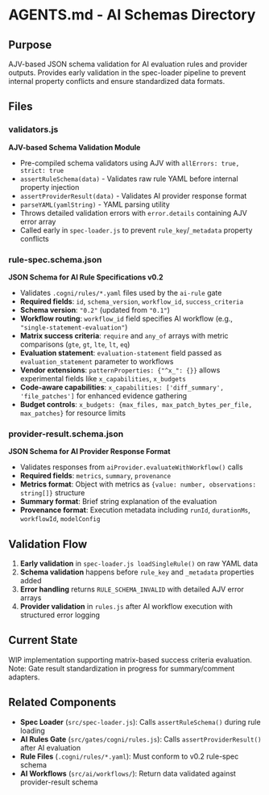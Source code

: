# AGENTS.md - AI Schemas Directory

## Purpose
AJV-based JSON schema validation for AI evaluation rules and provider outputs. Provides early validation in the spec-loader pipeline to prevent internal property conflicts and ensure standardized data formats.

## Files

### validators.js
**AJV-based Schema Validation Module**
- Pre-compiled schema validators using AJV with `allErrors: true, strict: true`
- `assertRuleSchema(data)` - Validates raw rule YAML before internal property injection
- `assertProviderResult(data)` - Validates AI provider response format
- `parseYAML(yamlString)` - YAML parsing utility
- Throws detailed validation errors with `error.details` containing AJV error array
- Called early in `spec-loader.js` to prevent `rule_key`/`_metadata` property conflicts

### rule-spec.schema.json
**JSON Schema for AI Rule Specifications v0.2**
- Validates `.cogni/rules/*.yaml` files used by the `ai-rule` gate
- **Required fields**: `id`, `schema_version`, `workflow_id`, `success_criteria`
- **Schema version**: `"0.2"` (updated from `"0.1"`)
- **Workflow routing**: `workflow_id` field specifies AI workflow (e.g., `"single-statement-evaluation"`)
- **Matrix success criteria**: `require` and `any_of` arrays with metric comparisons (`gte`, `gt`, `lte`, `lt`, `eq`)
- **Evaluation statement**: `evaluation-statement` field passed as `evaluation_statement` parameter to workflows
- **Vendor extensions**: `patternProperties: {"^x_": {}}` allows experimental fields like `x_capabilities`, `x_budgets`
- **Code-aware capabilities**: `x_capabilities: ['diff_summary', 'file_patches']` for enhanced evidence gathering
- **Budget controls**: `x_budgets: {max_files, max_patch_bytes_per_file, max_patches}` for resource limits

### provider-result.schema.json
**JSON Schema for AI Provider Response Format**
- Validates responses from `aiProvider.evaluateWithWorkflow()` calls
- **Required fields**: `metrics`, `summary`, `provenance`
- **Metrics format**: Object with metrics as `{value: number, observations: string[]}` structure
- **Summary format**: Brief string explanation of the evaluation
- **Provenance format**: Execution metadata including `runId`, `durationMs`, `workflowId`, `modelConfig`

## Validation Flow
1. **Early validation** in `spec-loader.js loadSingleRule()` on raw YAML data
2. **Schema validation** happens before `rule_key` and `_metadata` properties added
3. **Error handling** returns `RULE_SCHEMA_INVALID` with detailed AJV error arrays
4. **Provider validation** in `rules.js` after AI workflow execution with structured error logging

## Current State
WIP implementation supporting matrix-based success criteria evaluation. Note: Gate result standardization in progress for summary/comment adapters.

## Related Components
- **Spec Loader** (`src/spec-loader.js`): Calls `assertRuleSchema()` during rule loading
- **AI Rules Gate** (`src/gates/cogni/rules.js`): Calls `assertProviderResult()` after AI evaluation
- **Rule Files** (`.cogni/rules/*.yaml`): Must conform to v0.2 rule-spec schema
- **AI Workflows** (`src/ai/workflows/`): Return data validated against provider-result schema